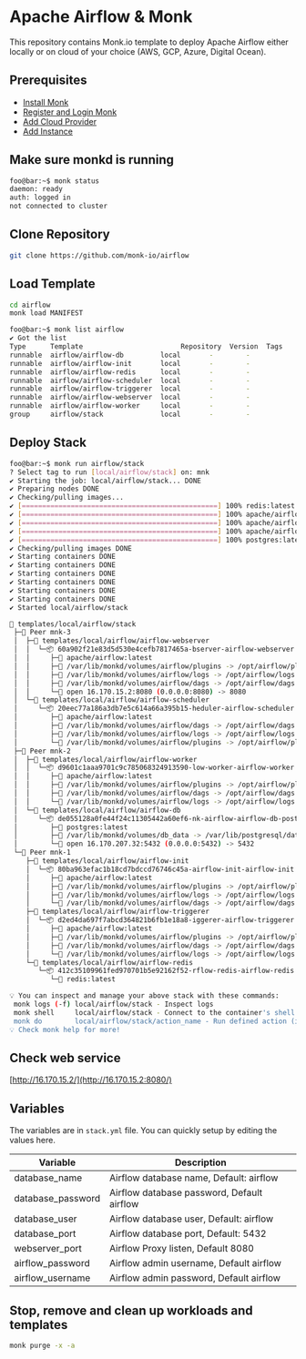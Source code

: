 # Apache Airflow & Monk

This repository contains Monk.io template to deploy Apache Airflow either locally or on cloud of your choice (AWS, GCP, Azure, Digital Ocean).

## Prerequisites

- [Install Monk](https://docs.monk.io/docs/get-monk)
- [Register and Login Monk](https://docs.monk.io/docs/acc-and-auth)
- [Add Cloud Provider](https://docs.monk.io/docs/cloud-provider)
- [Add Instance](https://docs.monk.io/docs/multi-cloud)

## Make sure monkd is running

```bash
foo@bar:~$ monk status
daemon: ready
auth: logged in
not connected to cluster
```

## Clone Repository

```bash
git clone https://github.com/monk-io/airflow
```

## Load Template

```bash
cd airflow
monk load MANIFEST
```

```bash
foo@bar:~$ monk list airflow
✔ Got the list
Type      Template                        Repository  Version  Tags
runnable  airflow/airflow-db         local       -        -
runnable  airflow/airflow-init       local       -        -
runnable  airflow/airflow-redis      local       -        -
runnable  airflow/airflow-scheduler  local       -        -
runnable  airflow/airflow-triggerer  local       -        -
runnable  airflow/airflow-webserver  local       -        -
runnable  airflow/airflow-worker     local       -        -
group     airflow/stack              local       -        -

```

## Deploy Stack

```bash
foo@bar:~$ monk run airflow/stack
? Select tag to run [local/airflow/stack] on: mnk
✔ Starting the job: local/airflow/stack... DONE
✔ Preparing nodes DONE
✔ Checking/pulling images...
✔ [================================================] 100% redis:latest mnk-1
✔ [================================================] 100% apache/airflow:latest mnk-1
✔ [================================================] 100% apache/airflow:latest mnk-2
✔ [================================================] 100% apache/airflow:latest mnk-3
✔ [================================================] 100% postgres:latest mnk-2
✔ Checking/pulling images DONE
✔ Starting containers DONE
✔ Starting containers DONE
✔ Starting containers DONE
✔ Starting containers DONE
✔ Starting containers DONE
✔ Starting containers DONE
✔ Started local/airflow/stack

🔩 templates/local/airflow/stack
 ├─🧊 Peer mnk-3
 │  ├─🔩 templates/local/airflow/airflow-webserver
 │  │  └─📦 60a902f21e83d5d530e4cefb7817465a-bserver-airflow-webserver
 │  │     ├─🧩 apache/airflow:latest
 │  │     ├─💾 /var/lib/monkd/volumes/airflow/plugins -> /opt/airflow/plugins
 │  │     ├─💾 /var/lib/monkd/volumes/airflow/logs -> /opt/airflow/logs
 │  │     ├─💾 /var/lib/monkd/volumes/airflow/dags -> /opt/airflow/dags
 │  │     └─🔌 open 16.170.15.2:8080 (0.0.0.0:8080) -> 8080
 │  └─🔩 templates/local/airflow/airflow-scheduler
 │     └─📦 20eec77a186a3db7e5c614a66a395b15-heduler-airflow-scheduler
 │        ├─🧩 apache/airflow:latest
 │        ├─💾 /var/lib/monkd/volumes/airflow/dags -> /opt/airflow/dags
 │        ├─💾 /var/lib/monkd/volumes/airflow/logs -> /opt/airflow/logs
 │        └─💾 /var/lib/monkd/volumes/airflow/plugins -> /opt/airflow/plugins
 ├─🧊 Peer mnk-2
 │  ├─🔩 templates/local/airflow/airflow-worker
 │  │  └─📦 d9601c1aaa9701c9c785068324913590-low-worker-airflow-worker
 │  │     ├─🧩 apache/airflow:latest
 │  │     ├─💾 /var/lib/monkd/volumes/airflow/plugins -> /opt/airflow/plugins
 │  │     ├─💾 /var/lib/monkd/volumes/airflow/dags -> /opt/airflow/dags
 │  │     └─💾 /var/lib/monkd/volumes/airflow/logs -> /opt/airflow/logs
 │  └─🔩 templates/local/airflow/airflow-db
 │     └─📦 de055128a0fe44f24c11305442a60ef6-nk-airflow-airflow-db-postgres
 │        ├─🧩 postgres:latest
 │        ├─💾 /var/lib/monkd/volumes/db_data -> /var/lib/postgresql/data
 │        └─🔌 open 16.170.207.32:5432 (0.0.0.0:5432) -> 5432
 └─🧊 Peer mnk-1
    ├─🔩 templates/local/airflow/airflow-init
    │  └─📦 80ba963efac1b18cd7bdccd76746c45a-airflow-init-airflow-init
    │     ├─🧩 apache/airflow:latest
    │     ├─💾 /var/lib/monkd/volumes/airflow/plugins -> /opt/airflow/plugins
    │     ├─💾 /var/lib/monkd/volumes/airflow/logs -> /opt/airflow/logs
    │     └─💾 /var/lib/monkd/volumes/airflow/dags -> /opt/airflow/dags
    ├─🔩 templates/local/airflow/airflow-triggerer
    │  └─📦 d2ed4da697f7abcd364821b6fb1e18a8-iggerer-airflow-triggerer
    │     ├─🧩 apache/airflow:latest
    │     ├─💾 /var/lib/monkd/volumes/airflow/plugins -> /opt/airflow/plugins
    │     ├─💾 /var/lib/monkd/volumes/airflow/dags -> /opt/airflow/dags
    │     └─💾 /var/lib/monkd/volumes/airflow/logs -> /opt/airflow/logs
    └─🔩 templates/local/airflow/airflow-redis
       └─📦 412c35109961fed970701b5e92162f52-rflow-redis-airflow-redis
          └─🧩 redis:latest

💡 You can inspect and manage your above stack with these commands:
 monk logs (-f) local/airflow/stack - Inspect logs
 monk shell     local/airflow/stack - Connect to the container's shell
 monk do        local/airflow/stack/action_name - Run defined action (if exists)
💡 Check monk help for more!
```

## Check web service

[http://16.170.15.2/](http://16.170.15.2:8080/)

## Variables

The variables are in `stack.yml` file. You can quickly setup by editing the values here.

| Variable          | Description                                |
| ----------------- | ------------------------------------------ |
| database_name     | Airflow database name, Default: airflow    |
| database_password | Airflow database password, Default airflow |
| database_user     | Airflow database user, Default: airflow    |
| database_port     | Airflow database port, Default: 5432       |
| webserver_port    | Airflow Proxy listen, Default 8080         |
| airflow_password  | Airflow admin username, Default airflow    |
| airflow_username  | Airflow admin password, Default airflow    |

## Stop, remove and clean up workloads and templates

```bash
monk purge -x -a
```
